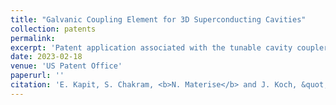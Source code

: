 ```yaml
---
title: "Galvanic Coupling Element for 3D Superconducting Cavities"
collection: patents
permalink: 
excerpt: 'Patent application associated with the tunable cavity coupler design.'
date: 2023-02-18
venue: 'US Patent Office'
paperurl: ''
citation: 'E. Kapit, S. Chakram, <b>N. Materise</b> and J. Koch, &quot;Galvanic Coupling Element for 3D Superconducting Cavities.&quot; <i>US Patent Application No. Not Assigned</i>. February 2023'
---
```

